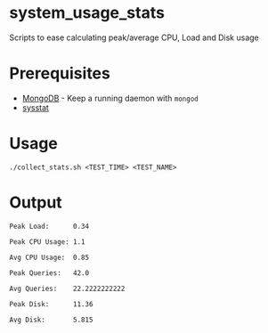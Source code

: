 # system_usage_stats
Scripts to ease calculating peak/average CPU, Load and Disk usage

# Prerequisites

- [MongoDB](https://www.mongodb.org/) - Keep a running daemon with `mongod`
- [sysstat](https://github.com/sysstat/sysstat)

# Usage

`./collect_stats.sh <TEST_TIME> <TEST_NAME>`

# Output

`Peak Load:      0.34`

`Peak CPU Usage: 1.1`

`Avg CPU Usage:  0.85`

`Peak Queries:   42.0`

`Avg Queries:    22.2222222222`

`Peak Disk:      11.36`

`Avg Disk:       5.815`
